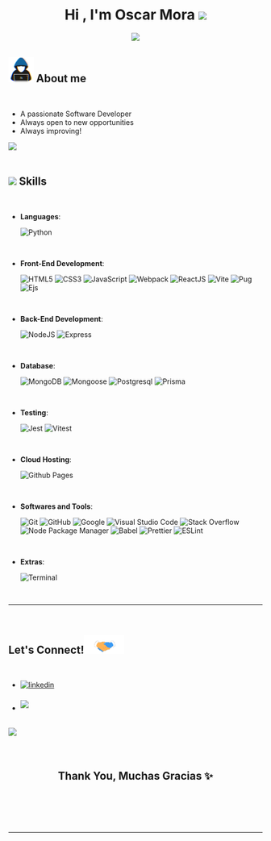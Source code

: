 <h1 align="center"><b>Hi , I'm Oscar Mora </b><img src="https://media.giphy.com/media/hvRJCLFzcasrR4ia7z/giphy.gif" width="35"></h1>
<!--  -->
<p align="center">
  <a href="https://github.com/DenverCoder1/readme-typing-svg"><img src="https://readme-typing-svg.herokuapp.com?font=Time+New+Roman&color=cyan&size=25&center=true&vCenter=true&width=600&height=100&lines=Software+Developer,;Active+Learner/Researcher,;Love+to+learn!"></a>
</p>

## <picture><img src = "https://github.com/0xAbdulKhalid/0xAbdulKhalid/raw/main/assets/mdImages/about_me.gif" width = 50px></picture> **About me**

<br>

- A passionate Software Developer
- Always open to new opportunities
- Always improving!

<img src="https://user-images.githubusercontent.com/73097560/115834477-dbab4500-a447-11eb-908a-139a6edaec5c.gif"><br><br>

## <img src="https://media2.giphy.com/media/QssGEmpkyEOhBCb7e1/giphy.gif?cid=ecf05e47a0n3gi1bfqntqmob8g9aid1oyj2wr3ds3mg700bl&rid=giphy.gif" width ="25"><b> Skills</b>
<br>

<p align="center">

- **Languages**:
    
    ![Python](https://img.shields.io/badge/Python%20-%2314354C.svg?style=for-the-badge&logo=python&logoColor=white)

<br>   
    
- **Front-End Development**:

   ![HTML5](https://img.shields.io/badge/HTML5%20-%23E34F26.svg?style=for-the-badge&logo=html5&logoColor=white)
   ![CSS3](https://img.shields.io/badge/CSS%20-%231572B6.svg?style=for-the-badge&logo=css3&logoColor=white)
   ![JavaScript](https://img.shields.io/badge/JavaScript%20-%23F7DF1E.svg?style=for-the-badge&logo=javascript&logoColor=black)
   ![Webpack](https://img.shields.io/badge/Webpack%20-%23d91a60.svg?style=for-the-badge&logo=webpack)
   ![ReactJS](https://img.shields.io/badge/ReactJS%20-%23464949.svg?style=for-the-badge&logo=react&logoColor=00d7fe)
   ![Vite](https://img.shields.io/badge/Vite%20-%23ffc228.svg?style=for-the-badge&logo=vite)
   ![Pug](https://img.shields.io/badge/Pug%20-%23e13136.svg?style=for-the-badge&logo=pug&logoColor=white)
   ![Ejs](https://img.shields.io/badge/Ejs%20-%231572B6.svg?style=for-the-badge&logo=ejs&logoColor=white)

<br>

- **Back-End Development**:

   ![NodeJS](https://img.shields.io/badge/NodeJS%20-%23494ea9.svg?style=for-the-badge&logo=nodedotjs&logoColor=8fc43e)
   ![Express](https://img.shields.io/badge/Express%20-%23fcedd4.svg?style=for-the-badge&logo=express&logoColor=black)

<br>

- **Database**:

  ![MongoDB](https://img.shields.io/badge/MongoDB-001d2a?style=for-the-badge&logo=mongodb)
  ![Mongoose](https://img.shields.io/badge/Mongoose-ededed?style=for-the-badge&logo=mongoose&logoColor=870000)
  ![Postgresql](https://img.shields.io/badge/Postgresql%20-%2314354C.svg?style=for-the-badge&logo=postgresql&logoColor=white)
  ![Prisma](https://img.shields.io/badge/Prisma%20-%23054020.svg?style=for-the-badge&logo=prisma&logoColor=white)

<br>

- **Testing**:

   ![Jest](https://img.shields.io/badge/Jest%20-%2396727c.svg?style=for-the-badge&logo=jest&logoColor=white)
   ![Vitest](https://img.shields.io/badge/Vitest%20-%232d2d2d.svg?style=for-the-badge&logo=vitest)

<br>

- **Cloud Hosting**:

    ![Github Pages](https://img.shields.io/badge/GitHub%20Pages-%23327FC7.svg?style=for-the-badge&logo=github&logoColor=white)
    
<br>

- **Softwares and Tools**:

    ![Git](https://img.shields.io/badge/git-%23F05033.svg?style=for-the-badge&logo=git&logoColor=white)
    ![GitHub](https://img.shields.io/badge/github-%23121011.svg?style=for-the-badge&logo=github&logoColor=white)
    ![Google](https://img.shields.io/badge/google-%234285F4.svg?style=for-the-badge&logo=google&logoColor=white)
    ![Visual Studio Code](https://img.shields.io/badge/VS%20Code-badge-blue.svg?logo=visual-studio-code)
    ![Stack Overflow](https://img.shields.io/badge/Stack%20Overflow-f3801e.svg?style=for-the-badge&logo=stackoverflow&logoColor=white)
    ![Node Package Manager](https://img.shields.io/badge/Node%20Package%20Manager-83dae9.svg?style=for-the-badge&logo=npm)
    ![Babel](https://img.shields.io/badge/Babel-601011.svg?style=for-the-badge&logo=babel)
    ![Prettier](https://img.shields.io/badge/Prettier-27333b.svg?style=for-the-badge&logo=prettier)
    ![ESLint](https://img.shields.io/badge/ESLint-5139c5.svg?style=for-the-badge&logo=eslint)

<br>

- **Extras**:

    ![Terminal](https://img.shields.io/badge/Terminal-%23054020?style=for-the-badge&logo=gnu-bash&logoColor=white)


</p>

<br>

-----

<br>

## <b> Let's Connect!</b><img src="https://github.com/0xAbdulKhalid/0xAbdulKhalid/raw/main/assets/mdImages/handshake.gif" width ="80">
<br>
<div align='left'>

<ul>

<li>
<a href="https://linkedin.com/in/oscargmora" target="_blank">
<img src="https://img.shields.io/badge/linkedin-%2300acee.svg?color=405DE6&style=for-the-badge&logo=linkedin&logoColor=white" alt=linkedin style="margin-bottom: 5px;"/>
</a>
</li>

<br>

<li>
<a href="mailto:moragoscar@outlook.com" target="_blank">
<img src="https://img.shields.io/badge/Outlook-%23034e91.svg?style=for-the-badge&logo=microsoftoutlook&logoColor=white" t=mail style="margin-bottom: 5px;" />
</a>
</li>
	
</ul>
</div>

<br>
<img src="https://user-images.githubusercontent.com/73097560/115834477-dbab4500-a447-11eb-908a-139a6edaec5c.gif">
<br>
<br>
<br>

<div align='center'>

## <b>Thank You, Muchas Gracias ✨</b>

</div>

<br>
<br>
<br>
<br>

---

<br>
